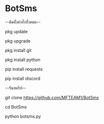 # BotSms

--ติดตั้งคำสั่งทั้งหมด--

pkg update

pkg upgrade

pkg install git

pkg install python

pip install requests

pip install discord

--รันสคริป--

git clone https://github.com/MFTEAM1/BotSms

cd BotSms

python botsms.py
